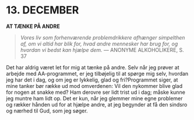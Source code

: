 # 13. DECEMBER

**AT TÆNKE PÅ ANDRE**

> *Vores liv som forhenværende problemdrikkere afhænger simpelthen af, om vi altid har blik for, hvad andre mennesker har brug for, og hvordan vi bedst kan hjælpe dem.*
> — ANONYME ALKOHOLIKERE, S. 37

Det har aldrig været let for mig at tænke på andre. Selv når jeg prøver at arbejde med AA-programmet, er jeg tilbøjelig til at spørge mig selv, hvordan jeg har det i dag, og om jeg er lykkelig, glad og fri?Programmet siger, at mine tanker bør række ud mod omverdenen: Vil den nykommer blive glad for nogen at snakke med? Ham derovre ser lidt trist ud i dag; måske kunne jeg muntre ham lidt op. Det er kun, når jeg glemmer mine egne problemer og rækker hånden ud for at hjælpe andre, at jeg begynder at få den sindsro og nærhed til Gud, som jeg søger.
